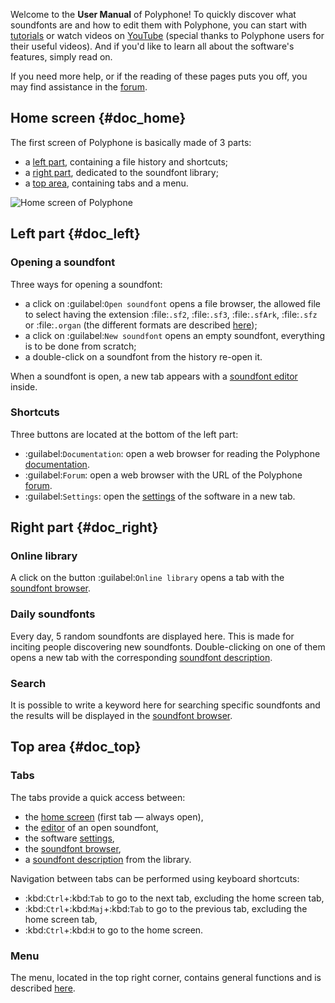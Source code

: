 Welcome to the **User Manual** of Polyphone! To quickly discover what soundfonts are and how to edit them with Polyphone, you can start with [tutorials](tutorials/index.md) or watch videos on <a href="https://www.youtube.com/results?search_query=polyphone+sf2" target="_blank">YouTube</a> (special thanks to Polyphone users for their useful videos). And if you'd like to learn all about the software's features, simply read on.

If you need more help, or if the reading of these pages puts you off, you may find assistance in the [forum](forum).


## Home screen {#doc_home}


The first screen of Polyphone is basically made of 3 parts:

* a [left part](#doc_left), containing a file history and shortcuts;
* a [right part](#doc_right), dedicated to the soundfont library;
* a [top area](#doc_top), containing tabs and a menu.


![Home screen of Polyphone](images/page_home.png "Home screen of Polyphone")


## Left part {#doc_left}


### Opening a soundfont


Three ways for opening a soundfont:

* a click on :guilabel:`Open soundfont` opens a file browser, the allowed file to select having the extension :file:`.sf2`, :file:`.sf3`, :file:`.sfArk`, :file:`.sfz` or :file:`.organ` (the different formats are described [here](manual/annexes/the-different-soundfont-formats.md));
* a click on :guilabel:`New soundfont` opens an empty soundfont, everything is to be done from scratch;
* a double-click on a soundfont from the history re-open it.

When a soundfont is open, a new tab appears with a [soundfont editor](manual/soundfont-editor/index.md) inside.


### Shortcuts


Three buttons are located at the bottom of the left part:

* :guilabel:`Documentation`: open a web browser for reading the Polyphone [documentation](documentation).
* :guilabel:`Forum`: open a web browser with the URL of the Polyphone [forum](forum).
* :guilabel:`Settings`: open the [settings](manual/settings.md) of the software in a new tab.


## Right part {#doc_right}


### Online library


A click on the button :guilabel:`Online library` opens a tab with the [soundfont browser](manual/soundfont-browser.md).


### Daily soundfonts


Every day, 5 random soundfonts are displayed here.
This is made for inciting people discovering new soundfonts.
Double-clicking on one of them opens a new tab with the corresponding [soundfont description](manual/soundfont-browser.md#doc_description).


### Search


It is possible to write a keyword here for searching specific soundfonts and the results will be displayed in the [soundfont browser](manual/soundfont-browser.md).


## Top area {#doc_top}


### Tabs


The tabs provide a quick access between:

* the [home screen](#doc_home) (first tab — always open),
* the [editor](manual/soundfont-editor/index.md) of an open soundfont,
* the software [settings](manual/settings.md),
* the [soundfont browser](manual/soundfont-browser.md),
* a [soundfont description](manual/soundfont-browser.md#doc_description) from the library.

Navigation between tabs can be performed using keyboard shortcuts:
* :kbd:`Ctrl`+:kbd:`Tab` to go to the next tab, excluding the home screen tab,
* :kbd:`Ctrl`+:kbd:`Maj`+:kbd:`Tab` to go to the previous tab, excluding the home screen tab,
* :kbd:`Ctrl`+:kbd:`H` to go to the home screen.


### Menu


The menu, located in the top right corner, contains general functions and is described [here](manual/menu.md).
